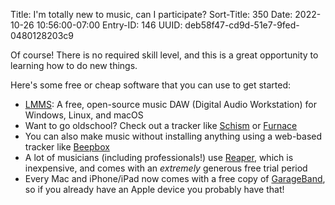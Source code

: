 Title: I'm totally new to music, can I participate?
Sort-Title: 350
Date: 2022-10-26 10:56:00-07:00
Entry-ID: 146
UUID: deb58f47-cd9d-51e7-9fed-0480128203c9

Of course! There is no required skill level, and this is a great opportunity to learning how to do new things.

Here's some free or cheap software that you can use to get started:

* [LMMS](https://lmms.io/): A free, open-source music DAW (Digital Audio Workstation) for Windows, Linux, and macOS
* Want to go oldschool? Check out a tracker like [Schism](http://schismtracker.org/) or [Furnace](https://github.com/tildearrow/furnace)
* You can also make music without installing anything using a web-based tracker like [Beepbox](https://www.beepbox.co/)
* A lot of musicians (including professionals!) use [Reaper](https://reaper.fm/), which is inexpensive, and comes with an *extremely* generous free trial period
* Every Mac and iPhone/iPad now comes with a free copy of [GarageBand](https://apple.com/garageband), so if you already have an Apple device you probably have that!

